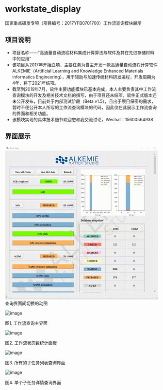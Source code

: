 # workstate_display
国家重点研发专项（项目编号：2017YFB0701700）工作流查询模块展示
## 项目说明
- 项目名称——“高通量自动流程材料集成计算算法与软件及其在先进存储材料中的应用”
- 该项目从2017年开始立项，主要任务为自主开发一款高通量自动流程计算软件ALKEMIE（Artificial Learning and Knowledge Enhanced Materials Informatics Engineering），用于辅助与加速传统材料研发进程，开发周期为4年，将于2021年结项。
- 截至到2019年7月，软件主要功能模块已基本完成，本人主要负责其中工作流查询模块的开发及相关技术文档的撰写，由于项目还未结项，软件正式版本还未公开发布，目前处于内部测试阶段（Beta v1.5），且出于项目保密的需求，暂时不便公开本人所写的工作流查询模块的代码，因此仅在此展示工作流查询的界面和相关功能。
- 该模块实现的具体技术细节欢迎您和我交流讨论，Wechat：15600564938

## 界面展示
<img src="https://github.com/haoforward/workstate_display/blob/origin/images/workstate.gif" alt="show" />
查询界面间切换的动图

![image](https://github.com/haoforward/workflow_display/raw/master/images/main.png)

图1. 工作流查询主界面

![image](https://github.com/haoforward/workflow_display/raw/master/images/table.png)

图2. 工作流状态数统计面板

![image](https://github.com/haoforward/workflow_display/raw/master/images/jobs_list.png)

图3. 所有的子任务列表查询界面

![image](https://github.com/haoforward/workflow_display/raw/master/images/jobs_detail.png)

图4. 单个子任务详情查询界面